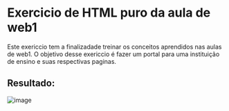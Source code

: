 # Exercicio de HTML puro da aula de web1

Este exericcio tem a finalizadade treinar os conceitos aprendidos nas aulas de web1. O objetivo desse exericcio é fazer um portal para uma instituição de ensino e suas respectivas paginas.

## Resultado: 

![image](https://user-images.githubusercontent.com/84606803/223603184-565dfe68-8f47-4716-b16c-3a5a166b70c3.png)
